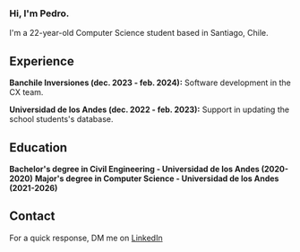 ### Hi, I'm Pedro.

I'm a 22-year-old Computer Science student based in Santiago, Chile.

## Experience

**Banchile Inversiones (dec. 2023 - feb. 2024):** Software development in the CX team.

**Universidad de los Andes (dec. 2022 - feb. 2023):** Support in updating the school students's database.

## Education

**Bachelor's degree in Civil Engineering - Universidad de los Andes (2020-2020)**
**Major's degree in Computer Science - Universidad de los Andes (2021-2026)**

## Contact
For a quick response, DM me on [LinkedIn](https://www.linkedin.com/in/pedro-pablo-villegas-celis-360589299/)

